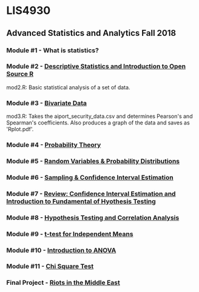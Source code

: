 # LIS4930
## Advanced Statistics and Analytics Fall 2018

### Module #1 - What is statistics?


### Module #2 - [Descriptive Statistics and Introduction to Open Source R](https://advancedstats1337.wordpress.com/2018/08/28/descriptive-statistics-and-introduction-to-open-source-r/)

mod2.R: Basic statistical analysis of a set of data.

### Module #3 - [Bivariate Data](https://advancedstats1337.wordpress.com/2018/09/04/bivariate-analysis/)

mod3.R: Takes the aiport_security_data.csv and determines Pearson's and Spearman's coefficients. Also produces a graph of the data and saves as 'Rplot.pdf'.

### Module #4 - [Probability Theory](https://advancedstats1337.wordpress.com/2018/09/11/probability-theory/)


### Module #5 - [Random Variables & Probability Distributions](https://advancedstats1337.wordpress.com/2018/09/22/random-variables-probability-distributions/)


### Module #6 - [Sampling & Confidence Interval Estimation](https://advancedstats1337.wordpress.com/2018/09/26/sampling-confidence-interval-estimation/)


### Module #7 - [Review: Confidence Interval Estimation and Introduction to Fundamental of Hyothesis Testing](https://advancedstats1337.wordpress.com/2018/10/06/confidence-interval-estimation-and-introduction-to-fundamental-of-hypothesis-testing/)


### Module #8 - [Hypothesis Testing and Correlation Analysis](https://advancedstats1337.wordpress.com/2018/10/11/hypothesis-testing-and-correlation-analysis/)


### Module #9 - [t-test for Independent Means](https://advancedstats1337.wordpress.com/2018/10/17/independent-means-t-test/)


### Module #10 - [Introduction to ANOVA](https://advancedstats1337.wordpress.com/2018/10/24/introduction-to-anova/)


### Module #11 - [Chi Square Test](https://advancedstats1337.wordpress.com/2018/10/30/chi-square-test/)


### Final Project - [Riots in the Middle East](https://advancedstats1337.wordpress.com/2018/10/27/riots-in-the-middle-east/)



